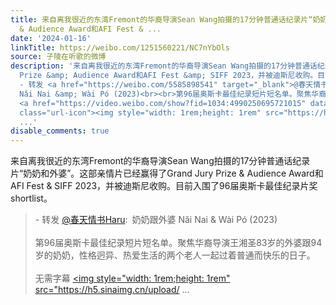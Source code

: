 ```yaml
---
title: 来自离我很近的东湾Fremont的华裔导演Sean Wang拍摄的17分钟普通话纪录片“奶奶和外婆”。这部亲情片已经赢得了Grand Jury Prize
  & Audience Award和AFI Fest & ...
date: '2024-01-16'
linkTitle: https://weibo.com/1251560221/NC7nYbOls
source: 子陵在听歌的微博
description: '来自离我很近的东湾Fremont的华裔导演Sean Wang拍摄的17分钟普通话纪录片“奶奶和外婆”。这部亲情片已经赢得了Grand Jury
  Prize &amp; Audience Award和AFI Fest &amp; SIFF 2023，并被迪斯尼收购。目前入围了96届奥斯卡最佳纪录片奖shortlist。<br><blockquote>
  - 转发 <a href="https://weibo.com/5585898541" target="_blank">@春天情书Haru</a>: 奶奶跟外婆
  Nǎi Nai &amp; Wài Pó (2023)<br><br>第96届奥斯卡最佳纪录短片短名单。聚焦华裔导演王湘圣83岁的外婆跟94岁的奶奶，性格迥异、热爱生活的两个老人一起过着普通而快乐的日子。<br><br>无需字幕
  <a href="https://video.weibo.com/show?fid=1034:4990250695721015" data-hide=""><span
  class="url-icon"><img style="width: 1rem;height: 1rem" src="https://h5.sinaimg.cn/upload/
  ...'
disable_comments: true
---
```

来自离我很近的东湾Fremont的华裔导演Sean Wang拍摄的17分钟普通话纪录片“奶奶和外婆”。这部亲情片已经赢得了Grand Jury Prize &amp; Audience Award和AFI Fest &amp; SIFF 2023，并被迪斯尼收购。目前入围了96届奥斯卡最佳纪录片奖shortlist。<br><blockquote> - 转发 <a href="https://weibo.com/5585898541" target="_blank">@春天情书Haru</a>: 奶奶跟外婆 Nǎi Nai &amp; Wài Pó (2023)<br><br>第96届奥斯卡最佳纪录短片短名单。聚焦华裔导演王湘圣83岁的外婆跟94岁的奶奶，性格迥异、热爱生活的两个老人一起过着普通而快乐的日子。<br><br>无需字幕 <a href="https://video.weibo.com/show?fid=1034:4990250695721015" data-hide=""><span class="url-icon"><img style="width: 1rem;height: 1rem" src="https://h5.sinaimg.cn/upload/ ...